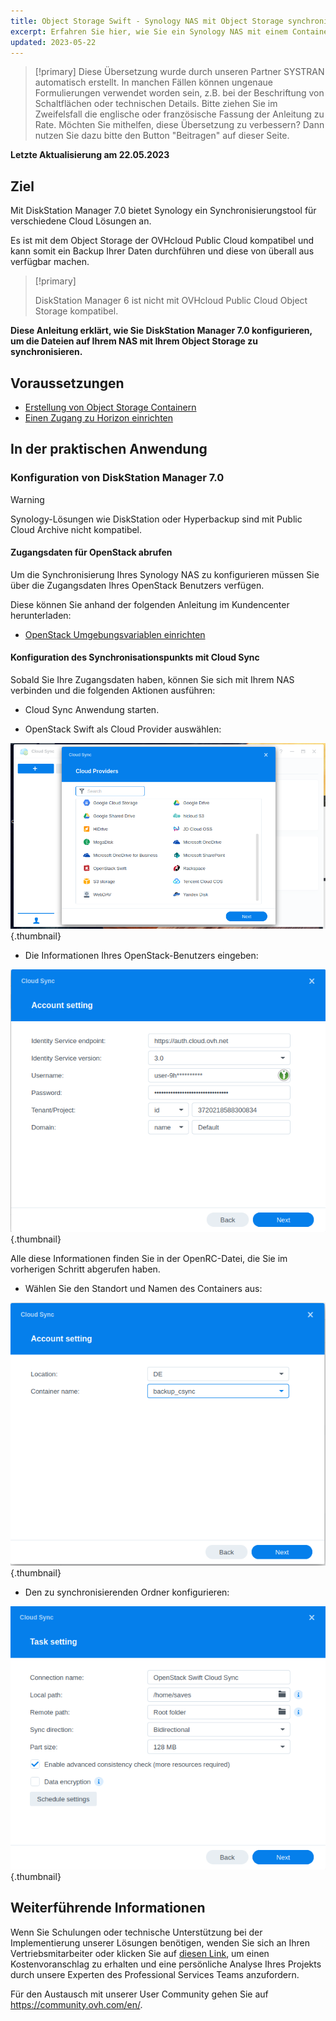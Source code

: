 ```yaml
---
title: Object Storage Swift - Synology NAS mit Object Storage synchronisieren
excerpt: Erfahren Sie hier, wie Sie ein Synology NAS mit einem Container synchronisieren
updated: 2023-05-22
---
```


> [!primary]
> Diese Übersetzung wurde durch unseren Partner SYSTRAN automatisch erstellt. In manchen Fällen können ungenaue Formulierungen verwendet worden sein, z.B. bei der Beschriftung von Schaltflächen oder technischen Details. Bitte ziehen Sie im Zweifelsfall die englische oder französische Fassung der Anleitung zu Rate. Möchten Sie mithelfen, diese Übersetzung zu verbessern? Dann nutzen Sie dazu bitte den Button "Beitragen" auf dieser Seite.
>

**Letzte Aktualisierung am 22.05.2023**

## Ziel

Mit DiskStation Manager 7.0 bietet Synology ein Synchronisierungstool für verschiedene Cloud Lösungen an.

Es ist mit dem Object Storage der OVHcloud Public Cloud kompatibel und kann somit ein Backup Ihrer Daten durchführen und diese von überall aus verfügbar machen.

> [!primary]
>
> DiskStation Manager 6 ist nicht mit OVHcloud Public Cloud Object Storage kompatibel.
>

**Diese Anleitung erklärt, wie Sie DiskStation Manager 7.0 konfigurieren, um die Dateien auf Ihrem NAS mit Ihrem Object Storage zu synchronisieren.**

## Voraussetzungen

- [Erstellung von Object Storage Containern](/pages/cloud/storage/object_storage/pcs_create_container)
- [Einen Zugang zu Horizon einrichten](/pages/platform/public-cloud/create_and_delete_a_user#erstellung-eines-openstack-benutzers)

## In der praktischen Anwendung

### Konfiguration von DiskStation Manager 7.0

> [!warning]
>
> Synology-Lösungen wie DiskStation oder Hyperbackup sind mit Public Cloud Archive nicht kompatibel.
>

#### Zugangsdaten für OpenStack abrufen

Um die Synchronisierung Ihres Synology NAS zu konfigurieren müssen Sie über die Zugangsdaten Ihres OpenStack Benutzers verfügen.

Diese können Sie anhand der folgenden Anleitung im Kundencenter herunterladen:

- [OpenStack Umgebungsvariablen einrichten](/pages/platform/public-cloud/loading_openstack_environment_variables)

#### Konfiguration des Synchronisationspunkts mit Cloud Sync

Sobald Sie Ihre Zugangsdaten haben, können Sie sich mit Ihrem NAS verbinden und die folgenden Aktionen ausführen:

- Cloud Sync Anwendung starten.

- OpenStack Swift als Cloud Provider auswählen:

![public-cloud](images/DSM7_1.png){.thumbnail}

- Die Informationen Ihres OpenStack-Benutzers eingeben:

![public-cloud](images/DSM7_2.png){.thumbnail}

Alle diese Informationen finden Sie in der OpenRC-Datei, die Sie im vorherigen Schritt abgerufen haben.

- Wählen Sie den Standort und Namen des Containers aus:

![public-cloud](images/DSM7_3.png){.thumbnail}

- Den zu synchronisierenden Ordner konfigurieren:

![public-cloud](images/DSM7_4.png){.thumbnail}

## Weiterführende Informationen

Wenn Sie Schulungen oder technische Unterstützung bei der Implementierung unserer Lösungen benötigen, wenden Sie sich an Ihren Vertriebsmitarbeiter oder klicken Sie auf [diesen Link](https://www.ovhcloud.com/de/professional-services/), um einen Kostenvoranschlag zu erhalten und eine persönliche Analyse Ihres Projekts durch unsere Experten des Professional Services Teams anzufordern.

Für den Austausch mit unserer User Community gehen Sie auf <https://community.ovh.com/en/>.
